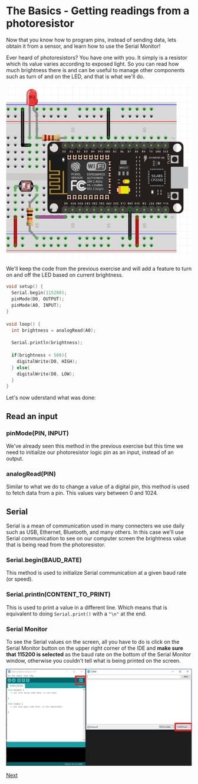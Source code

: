 # The Basics - Getting readings from a photoresistor

Now that you know how to program pins, instead of sending data, lets obtain it from a sensor, and learn how to use the Serial Monitor!

Ever heard of photoresistors? You have one with you. It simply is a resistor which its value varies according to exposed light. So you can read how much brightness there is and can be useful to manage other components such as turn of and on the LED, and that is what we'll do.

![Photoresistor](./images/photoresistor.png)

We'll keep the code from the previous exercise and will add a feature to turn on and off the LED based on current brightness.

```c++
void setup() {
  Serial.begin(115200);
  pinMode(D0, OUTPUT);
  pinMode(A0, INPUT);
}

void loop() {
  int brightness = analogRead(A0);

  Serial.println(brightness);

  if(brightness < 500){
    digitalWrite(D0, HIGH);  
  } else{
    digitalWrite(D0, LOW);
  }
}
```

Let's now uderstand what was done:

## Read an input

### pinMode(PIN, INPUT)

We've already seen this method in the previous exercise but this time we need to initialize our photoresistor logic pin as an input, instead of an output. 

### analogRead(PIN)

Similar to what we do to change a value of a digital pin, this method is used to fetch data from a pin. This values vary between 0 and 1024.

## Serial

Serial is a mean of communication used in many connecters we use daily such as USB, Ethernet, Bluetooth, and many others. In this case we'll use Serial communication to see on our computer screen the brightness value that is being read from the photoresistor.

### Serial.begin(BAUD_RATE)

This method is used to initialize Serial communication at a given baud rate (or speed).

### Serial.println(CONTENT_TO_PRINT)

This is used to print a value in a different line. Which means that is equivalent to doing <code>Serial.print()</code> with a <code>"\n"</code> at the end.

### Serial Monitor

To see the Serial values on the screen, all you have to do is click on the Serial Monitor button on the upper right corner of the IDE and <strong>make sure that 115200 is selected</strong> as the baud rate on the bottom of the Serial Monitor window, otherwise you couldn't tell what is being printed on the screen.

![Serial](./images/serial.png)

[Next](./ex2.md)